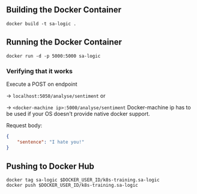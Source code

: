 ## Building the Docker Container

```shell script
docker build -t sa-logic .
```

## Running the Docker Container

```shell script
docker run -d -p 5000:5000 sa-logic
```

### Verifying that it works

Execute a POST on endpoint 

-> `localhost:5050/analyse/sentiment` or 

-> `<docker-machine ip>:5000/analyse/sentiment` Docker-machine ip has to be used if your OS doesn't provide native docker support. 

Request body:

```json
{
    "sentence": "I hate you!"
}
```

## Pushing to Docker Hub

```shell script
docker tag sa-logic $DOCKER_USER_ID/k8s-training.sa-logic
docker push $DOCKER_USER_ID/k8s-training.sa-logic
```
